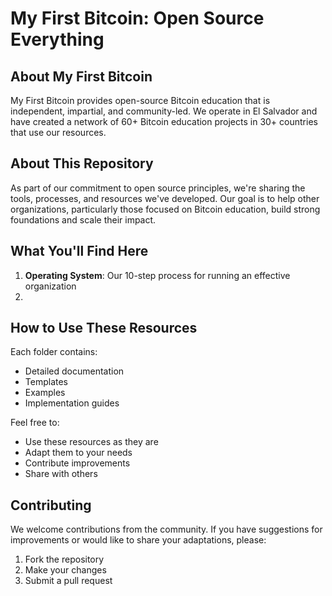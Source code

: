 # My First Bitcoin: Open Source Everything

## About My First Bitcoin
My First Bitcoin provides open-source Bitcoin education that is independent, impartial, and community-led. We operate in El Salvador and have created a network of 60+ Bitcoin education projects in 30+ countries that use our resources.

## About This Repository
As part of our commitment to open source principles, we're sharing the tools, processes, and resources we've developed. Our goal is to help other organizations, particularly those focused on Bitcoin education, build strong foundations and scale their impact.

## What You'll Find Here
1. **Operating System**: Our 10-step process for running an effective organization
2. 

## How to Use These Resources
Each folder contains:
- Detailed documentation
- Templates
- Examples
- Implementation guides

Feel free to:
- Use these resources as they are
- Adapt them to your needs
- Contribute improvements
- Share with others

## Contributing
We welcome contributions from the community. If you have suggestions for improvements or would like to share your adaptations, please:
1. Fork the repository
2. Make your changes
3. Submit a pull request

